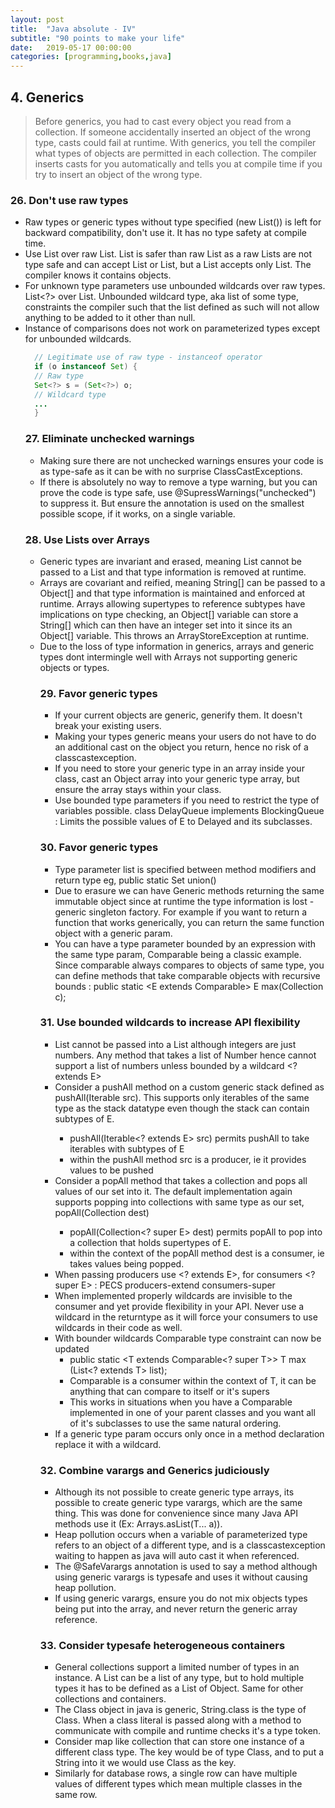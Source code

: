 ```yaml
---
layout: post
title:  "Java absolute - IV"
subtitle: "90 points to make your life"
date:   2019-05-17 00:00:00
categories: [programming,books,java]
---
```


## 4. Generics
 > Before generics, you had to cast every object you read from a collection. If someone accidentally inserted an object of the wrong type, casts could fail at runtime. With generics, you tell the compiler what types of objects are permitted in each collection. The compiler inserts casts for you automatically and tells you at compile time if you try to insert an object of the wrong type.

### 26. Don't use raw types
  - Raw types or generic types without type specified (new List()) is left for backward compatibility, don't use it. It has no type safety at compile time.
  - Use List<Object> over raw List. List<Object> is safer than raw List as a raw Lists are not type safe and can  accept List<String> or List<Integer>, but a List<Object> accepts only List<Objects>. The compiler knows it contains objects.
  - For unknown type parameters use unbounded wildcards over raw types. List<?> over List. Unbounded wildcard type, aka list of some type, constraints the compiler such that the list defined as such will not allow anything to be added to it other than null.
  - Instance of comparisons does not work on parameterized types except for unbounded wildcards.
    ```Java
      // Legitimate use of raw type - instanceof operator
      if (o instanceof Set) {
      // Raw type
      Set<?> s = (Set<?>) o;
      // Wildcard type
      ...
      }
    ```

### 27. Eliminate unchecked warnings
  - Making sure there are not unchecked warnings ensures your code is as type-safe as it can be with no surprise ClassCastExceptions.
  - If there is absolutely no way to remove a type warning, but you can prove the code is type safe, use @SupressWarnings("unchecked") to suppress it. But ensure the annotation is used on the smallest possible scope, if it works, on a single variable.

### 28. Use Lists over Arrays
  - Generic types are invariant and erased, meaning List<String> cannot be passed to a List<Object> and that type information is removed at runtime.
  - Arrays are covariant and reified, meaning String[] can be passed to a Object[] and that type information is maintained and enforced at runtime. Arrays allowing supertypes to reference subtypes have implications on type checking, an Object[] variable can store a String[] which can then have an integer set into it since its an Object[] variable. This throws an ArrayStoreException at runtime.
  - Due to the loss of type information in generics, arrays and generic types dont intermingle well with Arrays not supporting generic objects or types.

### 29. Favor generic types  
  - If your current objects are generic, generify them. It doesn't break your existing users.
  - Making your types generic means your users do not have to do an additional cast on the object you return, hence no risk of a classcastexception.
  - If you need to store your generic type in an array inside your class, cast an Object array into your generic type array, but ensure the array stays within your class.
  - Use bounded type parameters if you need to restrict the type of variables possible.
     class DelayQueue<E extends Delayed> implements BlockingQueue<E> : Limits the possible values of E to Delayed and its subclasses.

### 30. Favor generic types
  - Type parameter list is specified between method modifiers and return type eg, public static <E> Set<E> union()
  - Due to erasure we can have Generic methods returning the same immutable object since at runtime the type information is lost - generic singleton factory. For example if you want to return a function that works generically, you can return the same function object with a generic param.
  - You can have a type parameter bounded by an expression with the same type param, Comparable being a classic example. Since comparable always compares to objects of same type, you can define methods that take comparable objects with recursive bounds : public static <E extends Comparable<E>> E max(Collection<E> c);

### 31. Use bounded wildcards to increase API flexibility
  - List<Integer> cannot be passed into a List<Number> although integers are just numbers. Any method that takes a list  of Number hence cannot support a list of numbers unless bounded by a wildcard <? extends E>
  - Consider a pushAll method on a custom generic stack defined as pushAll(Iterable<E> src). This supports only iterables of the same type as the stack datatype even though the stack can contain subtypes of E.
    - pushAll(Iterable<? extends E> src) permits pushAll to take iterables with subtypes of E
    - within the pushAll method src is a producer, ie it provides values to be pushed
  - Consider a popAll method that takes a collection and pops all values of our set into it. The default implementation again supports popping into collections with same type as our set, popAll(Collection<E> dest)
    - popAll(Collection<? super E> dest) permits popAll to pop into a collection that holds supertypes of E.
    - within the context of the popAll method dest is a consumer, ie takes values being popped.
  - When passing producers use <? extends E>, for consumers <? super E> : PECS producers-extend consumers-super
  - When implemented properly wildcards are invisible to the consumer and yet provide flexibility in your API. Never use a wildcard in the returntype as it will force your consumers to use wildcards in their code as well.
  - With bounder wildcards Comparable type constraint can now be updated
    - public static <T extends Comparable<? super T>> T max (List<? extends T> list);
    - Comparable is a consumer within the context of T, it can be anything that can compare to itself or it's supers
    - This works in situations when you have a Comparable implemented in one of your parent classes and you want all of it's subclasses to use the same natural ordering.
  - If a generic type param occurs only once in a method declaration replace it with a wildcard.

### 32. Combine varargs and Generics judiciously
  - Although its not possible to create generic type arrays, its possible to create generic type varargs, which are the same thing. This was done for convenience since many Java API methods use it (Ex: Arrays.asList(T... a)).
  - Heap pollution occurs when a variable of parameterized type refers to an object of a different type, and is a classcastexception waiting to happen as java will auto cast it when referenced.
  - The @SafeVarargs annotation is used to say a method although using generic varargs is typesafe and uses it without causing heap pollution.
  - If using generic varargs, ensure you do not mix objects types being put into the array, and never return the generic array reference.

### 33. Consider typesafe heterogeneous containers
  - General collections support a limited number of types in an instance. A List can be a list of any type, but to hold multiple types it has to be defined as a List of Object. Same for other collections and containers.
  - The Class object in java is generic, String.class is the type of Class<String>. When a class literal is passed along with a method to communicate with compile and runtime checks it's a type token.
  - Consider map like collection that can store one instance of a different class type. The key would be of type Class<T>, and to put a String into it we would use Class<String> as the key.
  - Similarly for database rows, a single row can have multiple values of different types which mean multiple classes in the same row.
